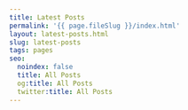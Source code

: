 ```yaml
---
title: Latest Posts
permalink: '{{ page.fileSlug }}/index.html'
layout: latest-posts.html
slug: latest-posts
tags: pages
seo:
  noindex: false
  title: All Posts
  og:title: All Posts
  twitter:title: All Posts
---
```



